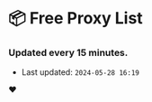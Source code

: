 # :package: Free Proxy List
### Updated every 15 minutes.

- Last updated: `2024-05-28 16:19`

:heart:
